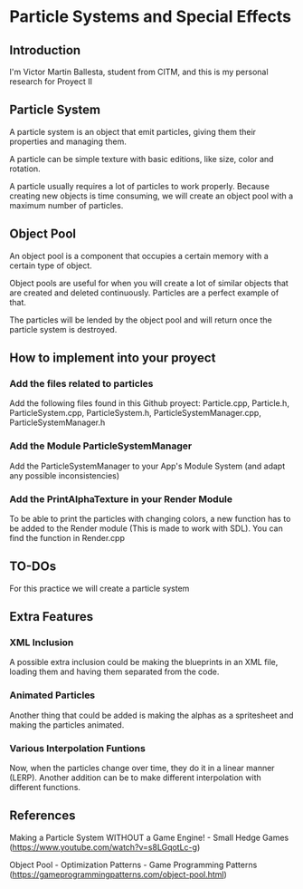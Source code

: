 # Particle Systems and Special Effects

## Introduction
I'm Victor Martin Ballesta, student from CITM, and this is my personal research for Proyect II

## Particle System
A particle system is an object that emit particles, giving them their properties and managing them.

A particle can be simple texture with basic editions, like size, color and rotation.

A particle usually requires a lot of particles to work properly. Because creating new objects is time consuming, we will create an object pool with a maximum number of particles.

## Object Pool
An object pool is a component that occupies a certain memory with a certain type of object. 

Object pools are useful for when you will create a lot of similar objects that are created and deleted continuously. Particles are a perfect example of that. 

The particles will be lended by the object pool and will return once the particle system is destroyed. 

## How to implement into your proyect

### Add the files related to particles
Add the following files found in this Github proyect: Particle.cpp, Particle.h, ParticleSystem.cpp, ParticleSystem.h, ParticleSystemManager.cpp, ParticleSystemManager.h

### Add the Module ParticleSystemManager
Add the ParticleSystemManager to your App's Module System (and adapt any possible inconsistencies)

### Add the PrintAlphaTexture in your Render Module
To be able to print the particles with changing colors, a new function has to be added to the Render module (This is made to work with SDL). You can find the function in Render.cpp


## TO-DOs

For this practice we will create a particle system


## Extra Features

### XML Inclusion
A possible extra inclusion could be making the blueprints in an XML file, loading them and having them separated from the code.

### Animated Particles
Another thing that could be added is making the alphas as a spritesheet and making the particles animated.

### Various Interpolation Funtions
Now, when the particles change over time, they do it in a linear manner (LERP). Another addition can be to make different interpolation with different functions.

## References

Making a Particle System WITHOUT a Game Engine! - Small Hedge Games (https://www.youtube.com/watch?v=s8LGqotLc-g)

Object Pool - Optimization Patterns - Game Programming Patterns (https://gameprogrammingpatterns.com/object-pool.html)
